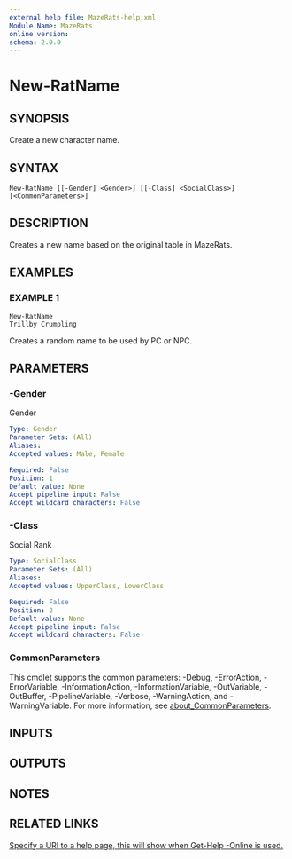 ```yaml
---
external help file: MazeRats-help.xml
Module Name: MazeRats
online version:
schema: 2.0.0
---
```


# New-RatName

## SYNOPSIS
Create a new character name.

## SYNTAX

```
New-RatName [[-Gender] <Gender>] [[-Class] <SocialClass>] [<CommonParameters>]
```

## DESCRIPTION
Creates a new name based on the original table in MazeRats.

## EXAMPLES

### EXAMPLE 1
```
New-RatName
Trillby Crumpling
```

Creates a random name to be used by PC or NPC.

## PARAMETERS

### -Gender
Gender

```yaml
Type: Gender
Parameter Sets: (All)
Aliases:
Accepted values: Male, Female

Required: False
Position: 1
Default value: None
Accept pipeline input: False
Accept wildcard characters: False
```

### -Class
Social Rank

```yaml
Type: SocialClass
Parameter Sets: (All)
Aliases:
Accepted values: UpperClass, LowerClass

Required: False
Position: 2
Default value: None
Accept pipeline input: False
Accept wildcard characters: False
```

### CommonParameters
This cmdlet supports the common parameters: -Debug, -ErrorAction, -ErrorVariable, -InformationAction, -InformationVariable, -OutVariable, -OutBuffer, -PipelineVariable, -Verbose, -WarningAction, and -WarningVariable. For more information, see [about_CommonParameters](http://go.microsoft.com/fwlink/?LinkID=113216).

## INPUTS

## OUTPUTS

## NOTES

## RELATED LINKS

[Specify a URI to a help page, this will show when Get-Help -Online is used.]()

